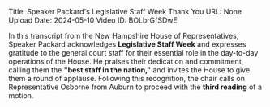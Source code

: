 Title: Speaker Packard's Legislative Staff Week Thank You
URL: None
Upload Date: 2024-05-10
Video ID: BOLbrGfSDwE

In this transcript from the New Hampshire House of Representatives, Speaker Packard acknowledges **Legislative Staff Week** and expresses gratitude to the general court staff for their essential role in the day-to-day operations of the House. He praises their dedication and commitment, calling them the **"best staff in the nation,"** and invites the House to give them a round of applause. Following this recognition, the chair calls on Representative Osborne from Auburn to proceed with the **third reading** of a motion.